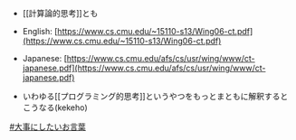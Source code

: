 - [[計算論的思考]]とも
- English: [https://www.cs.cmu.edu/~15110-s13/Wing06-ct.pdf](https://www.cs.cmu.edu/~15110-s13/Wing06-ct.pdf)
- Japanese: [https://www.cs.cmu.edu/afs/cs/usr/wing/www/ct-japanese.pdf](https://www.cs.cmu.edu/afs/cs/usr/wing/www/ct-japanese.pdf)

- いわゆる[[プログラミング的思考]]というやつをもっとまともに解釈するとこうなる(kekeho)

[#大事にしたいお言葉](大事にしたいお言葉.md)

